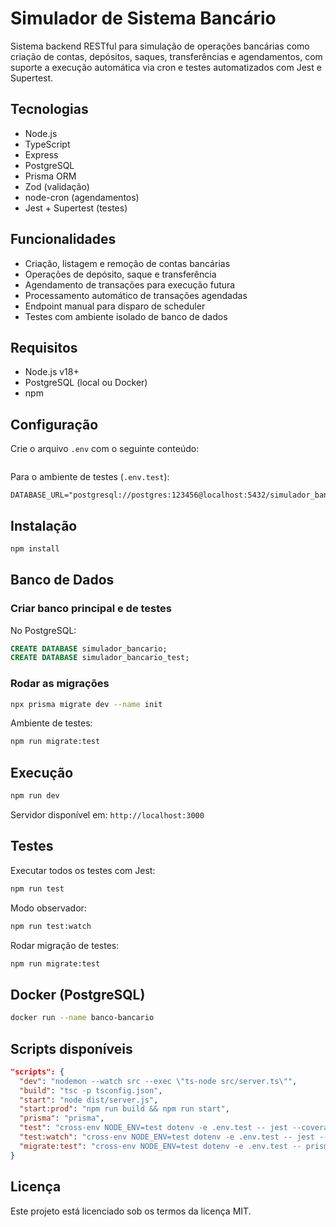 # Simulador de Sistema Bancário

Sistema backend RESTful para simulação de operações bancárias como criação de contas, depósitos, saques, transferências e agendamentos, com suporte a execução automática via cron e testes automatizados com Jest e Supertest.

## Tecnologias

- Node.js
- TypeScript
- Express
- PostgreSQL
- Prisma ORM
- Zod (validação)
- node-cron (agendamentos)
- Jest + Supertest (testes)




## Funcionalidades

- Criação, listagem e remoção de contas bancárias
- Operações de depósito, saque e transferência
- Agendamento de transações para execução futura
- Processamento automático de transações agendadas
- Endpoint manual para disparo de scheduler
- Testes com ambiente isolado de banco de dados

## Requisitos

- Node.js v18+
- PostgreSQL (local ou Docker)
- npm 

## Configuração

Crie o arquivo `.env` com o seguinte conteúdo:

```

```

Para o ambiente de testes (`.env.test`):

```
DATABASE_URL="postgresql://postgres:123456@localhost:5432/simulador_bancario_test"
```

## Instalação

```bash
npm install
```

## Banco de Dados

### Criar banco principal e de testes

No PostgreSQL:

```sql
CREATE DATABASE simulador_bancario;
CREATE DATABASE simulador_bancario_test;
```

### Rodar as migrações

```bash
npx prisma migrate dev --name init
```

Ambiente de testes:

```bash
npm run migrate:test
```

## Execução

```bash
npm run dev
```

Servidor disponível em: `http://localhost:3000`


## Testes

Executar todos os testes com Jest:

```bash
npm run test
```

Modo observador:

```bash
npm run test:watch
```

Rodar migração de testes:

```bash
npm run migrate:test
```

## Docker (PostgreSQL)

```bash
docker run --name banco-bancario 
```

## Scripts disponíveis

```json
"scripts": {
  "dev": "nodemon --watch src --exec \"ts-node src/server.ts\"",
  "build": "tsc -p tsconfig.json",
  "start": "node dist/server.js",
  "start:prod": "npm run build && npm run start",
  "prisma": "prisma",
  "test": "cross-env NODE_ENV=test dotenv -e .env.test -- jest --coverage",
  "test:watch": "cross-env NODE_ENV=test dotenv -e .env.test -- jest --watch",
  "migrate:test": "cross-env NODE_ENV=test dotenv -e .env.test -- prisma migrate dev --name init"
}
```

## Licença

Este projeto está licenciado sob os termos da licença MIT.
